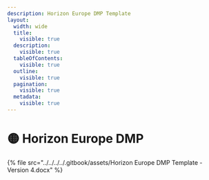 ```yaml
---
description: Horizon Europe DMP Template
layout:
  width: wide
  title:
    visible: true
  description:
    visible: true
  tableOfContents:
    visible: true
  outline:
    visible: true
  pagination:
    visible: true
  metadata:
    visible: true
---
```


# 🟡 Horizon Europe DMP

{% file src="../../../../.gitbook/assets/Horizon Europe DMP Template - Version 4.docx" %}

